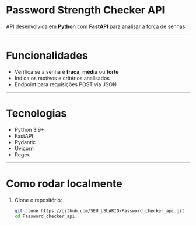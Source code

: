 # Password Strength Checker API

API desenvolvida em **Python** com **FastAPI** para analisar a força de senhas.

---

# Funcionalidades
- Verifica se a senha é **fraca**, **média** ou **forte**
- Indica os motivos e critérios analisados
- Endpoint para requisições POST via JSON

---

# Tecnologias
- Python 3.9+
- FastAPI
- Pydantic
- Uvicorn
- Regex

---

# Como rodar localmente

1. Clone o repositório:
   ```bash
   git clone https://github.com/SEU_USUARIO/Password_checker_api.git
   cd Password_checker_api